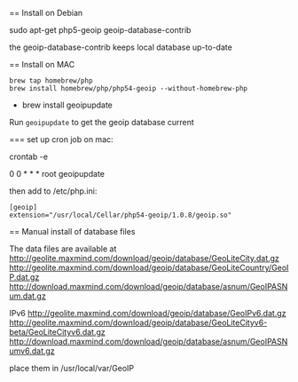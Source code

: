 == Install on Debian

  sudo apt-get php5-geoip geoip-database-contrib

the geoip-database-contrib keeps local database up-to-date


== Install on MAC

    brew tap homebrew/php
    brew install homebrew/php/php54-geoip --without-homebrew-php
*   brew install geoipupdate

Run
  ```geoipupdate```
to get the geoip database current

=== set up cron job on mac:

  crontab -e

  0 0 * * *   root  geoipupdate


then add to /etc/php.ini:

```
[geoip]
extension="/usr/local/Cellar/php54-geoip/1.0.8/geoip.so"
```



== Manual install of database files

The data files are available at
  http://geolite.maxmind.com/download/geoip/database/GeoLiteCity.dat.gz
  http://geolite.maxmind.com/download/geoip/database/GeoLiteCountry/GeoIP.dat.gz
  http://download.maxmind.com/download/geoip/database/asnum/GeoIPASNum.dat.gz

 IPv6
  http://geolite.maxmind.com/download/geoip/database/GeoIPv6.dat.gz
  http://geolite.maxmind.com/download/geoip/database/GeoLiteCityv6-beta/GeoLiteCityv6.dat.gz
  http://download.maxmind.com/download/geoip/database/asnum/GeoIPASNumv6.dat.gz


place them in /usr/local/var/GeoIP
